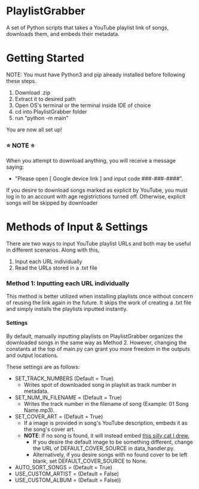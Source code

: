 # PlaylistGrabber
A set of Python scripts that takes a YouTube playlist link of songs, downloads them, and embeds their metadata.

# Getting Started
NOTE: You must have Python3 and pip already installed before following these steps.

1) Download .zip
2) Extract it to desired path
3) Open OS's terminal or the terminal inside IDE of choice
4) cd into PlaylistGrabber folder
5) run "python -m main"

You are now all set up!

### ⭐ NOTE ⭐
When you attempt to download anything, you will receive a message saying: 

- "Please open [ Google device link ] and input code ###-###-####".

If you desire to download songs marked as explicit by YouTube, you must log in to an account with age registrictions turned off. Otherwise, explicit songs will be skipped by downloader

# Methods of Input & Settings
There are two ways to input YouTube playlist URLs and both may be useful in different scenarios. Along with this,

1) Input each URL individually
2) Read the URLs stored in a .txt file

### Method 1: Inputting each URL individually
This method is better utilized when installing playlists once without concern of reusing the link again in the future. It skips the work of creating a .txt file and simply installs the playlists inputted instantly. 

#### Settings
By default, manually inputting playlists on PlaylistGrabber organizes the downloaded songs in the same way as Method 2. However, changing the constants at the top of main.py can grant you more freedom in the outputs and output locations.

These settings are as follows:
* SET_TRACK_NUMBERS (Default = True)
    - Writes spot of downloaded song in playlsit as track number in metadata.
* SET_NUM_IN_FILENAME = (Default = True)
    - Writes the track number in the filename of song (Example: 01 Song Name.mp3).
* SET_COVER_ART = (Default = True)
    - If a image is provided in song's YouTube description, embeds it as the song's cover art.
    - __NOTE__: If no song is found, it will instead embed [this silly cat I drew.](https://i.ibb.co/DDKn0JH/starcat.jpg)
      - If you desire the default image to be something different, change the URL of DEFAULT_COVER_SOURCE in data_handler.py.
      - Alternatively, if you desire songs with no found cover to be left blank, set DEFAULT_COVER_SOURCE to None.
* AUTO_SORT_SONGS = (Default = True)
* USE_CUSTOM_ARTIST = (Default = False)
* USE_CUSTOM_ALBUM = (Default = False))

